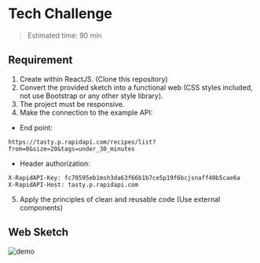 # Tech Challenge

> Estimated time: 90 min

## Requirement

1. Create within ReactJS. (Clone this repository)
2. Convert the provided sketch into a functional web (CSS styles included, not use Bootstrap or any other style library).
3. The project must be responsive.
4. Make the connection to the example API:
- End point:
```
https://tasty.p.rapidapi.com/recipes/list?from=0&size=20&tags=under_30_minutes
```
- Header authorization:
```
X-RapidAPI-Key: fc70595eb1msh3da63f66b1b7ce5p19f6bcjsnaff40b5cae6a
X-RapidAPI-Host: tasty.p.rapidapi.com
```
5. Apply the principles of clean and reusable code (Use external components)

## Web Sketch

![demo](https://user-images.githubusercontent.com/120066995/206599421-665859cf-b055-4f0b-9d4e-d97b812f7ad4.png)
